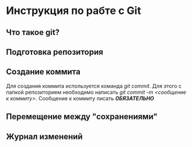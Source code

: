 # Инструкция по рабте с Git

## Что такое git?

## Подготовка репозитория

## Создание коммита
Для создания коммита используется команда *git commit*. Для этого с папкой репозиторием необходимо написать  *git commit -m <сообщение к коммиту>*. Сообщение к коммиту писать ***ОБЯЗАТЕЛЬНО***

## Перемещение между "сохранениями"

## Журнал изменений
